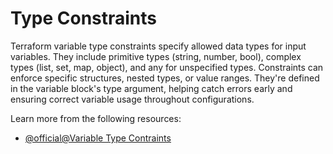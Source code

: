 # Type Constraints

Terraform variable type constraints specify allowed data types for input variables. They include primitive types (string, number, bool), complex types (list, set, map, object), and any for unspecified types. Constraints can enforce specific structures, nested types, or value ranges. They're defined in the variable block's type argument, helping catch errors early and ensuring correct variable usage throughout configurations.

Learn more from the following resources:

- [@official@Variable Type Contraints](https://developer.hashicorp.com/terraform/language/expressions/type-constraints)